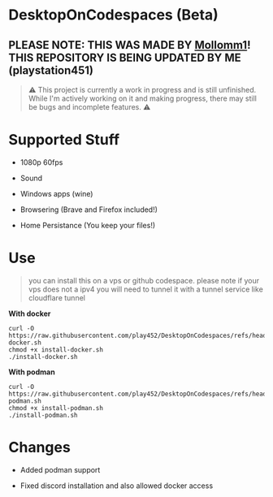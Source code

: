 # DesktopOnCodespaces (Beta)
## PLEASE NOTE: THIS WAS MADE BY [**Mollomm1**](https://git.mollomm1.dev/Mollomm1/DesktopOnCodespaces)! THIS REPOSITORY IS BEING UPDATED BY ME (playstation451)

> ⚠️ This project is currently a work in progress and is still unfinished. While I'm actively working on it and making progress, there may still be bugs and incomplete features. ⚠️

# Supported Stuff

* 1080p 60fps

* Sound

* Windows apps (wine)

* Browsering (Brave and Firefox included!)

* Home Persistance (You keep your files!)

# Use

> you can install this on a vps or github codespace.
> please note if your vps does not a ipv4 you will need to tunnel it with a tunnel service like cloudflare tunnel

**With docker**
```
curl -O https://raw.githubusercontent.com/play452/DesktopOnCodespaces/refs/heads/main/install-docker.sh
chmod +x install-docker.sh
./install-docker.sh
```

**With podman**
```
curl -O https://raw.githubusercontent.com/play452/DesktopOnCodespaces/refs/heads/main/install-podman.sh
chmod +x install-podman.sh
./install-podman.sh
```

# Changes
- Added podman support

- Fixed discord installation and also allowed docker access
